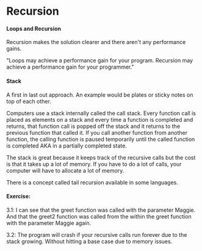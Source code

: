 # Recursion

#### Loops and Recursion
Recursion makes the solution clearer and there aren't any performance gains.

"Loops may achieve a performance gain for your program. Recursion may achieve a performance gain for your programmer."

#### Stack
A first in last out approach. An example would be plates or sticky notes on top of each other.

Computers use a stack internally called the call stack. Every function call is placed as elements on a stack 
and every time a function is completed and returns, that function call is popped off the stack 
and it returns to the previous function that called it. If you call another function from another function, the 
calling function is paused temporarily until the called function is completed AKA in a partially completed state.

The stack is great because it keeps track of the recursive calls but the cost is that it takes up a lot of memory.
If you have to do a lot of calls, your computer will have to allocate a lot of memory.

There is a concept called tail recursion available in some languages.

#### Exercise:
3.1:  I can see that the greet function was called with the parameter Maggie. And that the greet2 function 
was called from the within the greet function with the parameter Maggie again.

3.2: The program will crash if your recursive calls run forever due to the stack growing. 
Without hitting a base case due to memory issues.